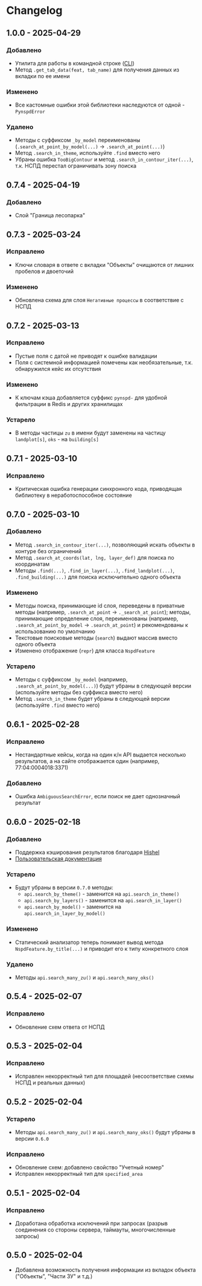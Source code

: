 # Changelog

## 1.0.0 - 2025-04-29

### Добавлено

- Утилита для работы в командной строке ([CLI](https://yazmolod.github.io/pynspd/advanced/cli/))
- Метод `.get_tab_data(feat, tab_name)` для получения данных из вкладки по ее имени

### Изменено

- Все кастомные ошибки этой библиотеки наследуются от одной - `PynspdError`

### Удалено

- Методы с суффиксом `_by_model` переименованы (`.search_at_point_by_model(...)` -> `.search_at_point(...)`)
- Метод `.search_in_theme`, используйте `.find` вместо него
- Убраны ошибка `TooBigContour` и метод `.search_in_contour_iter(...)`, т.к. НСПД перестал ограничивать зону поиска

## 0.7.4 - 2025-04-19

### Добавлено

- Слой "Граница лесопарка"

## 0.7.3 - 2025-03-24

### Исправлено

- Ключи словаря в ответе с вкладки "Объекты" очищаются от лишних пробелов и двоеточий

### Изменено

- Обновлена схема для слоя `Негативные процессы` в соответствие с НСПД

## 0.7.2 - 2025-03-13

### Исправлено

- Пустые поля с датой не приводят к ошибке валидации
- Поля с системной информацией помечены как необязательные, т.к. обнаружился кейс их отсутствия

### Изменено

- К ключам кэша добавляется суффикс `pynspd-` для удобной фильтрации в Redis и других хранилищах

### Устарело

- В методы частицы `zu` в имени будут заменены на частицу `landplot[s]`, `oks` - на `building[s]`

## 0.7.1 - 2025-03-10

### Исправлено

- Критическая ошибка генерации синхронного кода, приводящая библиотеку в неработоспособное состояние

## 0.7.0 - 2025-03-10

### Добавлено 

- Метод `.search_in_contour_iter(...)`, позволяющий искать объекты в контуре без ограничений
- Метод `.search_at_coords(lat, lng, layer_def)` для поиска по координатам
- Методы `.find(...)`, `.find_in_layer(...)`, `.find_landplot(...)`, `.find_building(...)` для поиска исключительно одного объекта

### Изменено

- Методы поиска, принимающие id слоя, переведены в приватные методы (например, `.search_at_point` -> `._search_at_point`); методы, принимающие определение слоя, переименованы (например, `.search_at_point_by_model` -> `.search_at_point`) и рекомендованы к использованию по умолчанию
- Текстовые поисковые методы (`search`) выдают массив вместо одного объекта
- Изменено отображение (`repr`) для класса `NspdFeature`

### Устарело

- Методы с суффиксом `_by_model` (например, `.search_at_point_by_model(...)`) будут убраны в следующей версии (используйте методы без суффикса вместо него)
- Метод `.search_in_theme` будет убраны в следующей версии (используйте `.find` вместо него)

## 0.6.1 - 2025-02-28

### Исправлено

- Нестандартные кейсы, когда на один к/н API выдается несколько результатов, 
а на сайте отображается один (например, 77:04:0004018:3371) 

### Добавлено 
- Ошибка `AmbiguousSearchError`, если поиск не дает однозначный результат

## 0.6.0 - 2025-02-18

### Добавлено 

- Поддержка кэширования результатов благодаря [Hishel](https://github.com/karpetrosyan/hishel)
- [Пользовательская документация](https://yazmolod.github.io/pynspd/)

### Устарело

- Будут убраны в версии `0.7.0` методы:
    - `api.search_by_theme()` - заменится на `api.search_in_theme()`
    - `api.search_by_layers()` - заменится на `api.search_in_layer()`
    - `api.search_by_model()` - заменится на `api.search_in_layer_by_model()`

### Изменено

- Статический анализатор теперь понимает вывод метода `NspdFeature.by_title(...)` 
  и приводит его к типу конкретного слоя

### Удалено

- Методы `api.search_many_zu()` и `api.search_many_oks()`


## 0.5.4 - 2025-02-07

### Исправлено

- Обновление схем ответа от НСПД


## 0.5.3 - 2025-02-04

### Исправлено

- Исправлен некорректный тип для площадей (несоответствие схемы НСПД и реальных данных)


## 0.5.2 - 2025-02-04

### Устарело

- Методы `api.search_many_zu()` и `api.search_many_oks()` будут убраны в версии `0.6.0`  

### Исправлено

- Обновление схем: добавлено свойство "Учетный номер"
- Исправлен некорректный тип для `specified_area`


## 0.5.1 - 2025-02-04

### Исправлено

- Доработана обработка исключений при запросах (разрыв соединения со стороны сервера, таймауты, многочисленные запросы)


## 0.5.0 - 2025-02-04

- Добавлена возможность получения информации из вкладок объекта ("Объекты", "Части ЗУ" и т.д.)